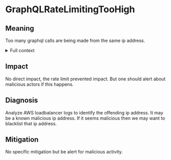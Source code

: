 # GraphQLRateLimitingTooHigh

## Meaning

Too many graphql calls are being made from the same ip address. 

<details>
<summary>Full context</summary>

Graphql calls are made from the Baseten frontend and is triggered via manual
interactions. As such there can't natually be a high rate of these calls. This
could be a malicious actor.

</details>

## Impact

No direct impact, the rate limit prevented impact. But one should alert about
malicious actors if this happens.

## Diagnosis

Analyze AWS loadbalancer logs to identify the offending ip address. It may be a
known malicious ip address. If it seems malicious then we may want to blacklist
that ip address.

## Mitigation

No specific mitigation but be alert for malicious activity.
